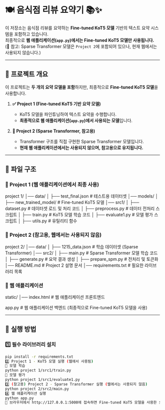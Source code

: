 # 🍽️ 음식점 리뷰 요약기 📚✨

이 저장소는 음식점 리뷰를 요약하는 **Fine-tuned KoT5 모델** 기반의 텍스트 요약 시스템을 포함하고 있습니다.  
최종적으로 **웹 애플리케이션(`app.py`)에서는 Fine-tuned KoT5 모델만 사용됩니다.**  
(📌 참고: Sparse Transformer 모델은 `Project 2`에 포함되어 있으나, 현재 웹에서는 사용되지 않습니다.)

---

## **📌 프로젝트 개요**
이 프로젝트는 **두 개의 요약 모델을 포함**하지만, 최종적으로 **Fine-tuned KoT5 모델**을 사용합니다.

1. **✅ Project 1 (Fine-tuned KoT5 기반 요약 모델)**
   - KoT5 모델을 파인튜닝하여 텍스트 요약을 수행합니다.
   - **최종적으로 웹 애플리케이션(`app.py`)에서 사용되는 모델**입니다.

2. **📌 Project 2 (Sparse Transformer, 참고용)**
   - Transformer 구조를 직접 구현한 Sparse Transformer 모델입니다.
   - **현재 웹 애플리케이션에서는 사용되지 않으며, 참고용으로 유지됩니다.**

---

## **📌 파일 구조**

### **📂 Project 1 (웹 애플리케이션에서 최종 사용)**
project 1/ │── data/ │ ├── test_final.json # 테스트용 데이터셋 │── models/ │ ├── new_trained_model/ # Fine-tuned KoT5 모델 │── src1/ │ ├── dataset.py # 데이터셋 로드 및 처리 코드 │ ├── preprocess.py # 데이터 전처리 스크립트 │ ├── train.py # KoT5 모델 학습 코드 │ ├── evaluate1.py # 모델 평가 스크립트 │ ├── utils.py # 유틸리티 함수


### **📂 Project 2 (참고용, 웹에서는 사용되지 않음)**
project 2/ │── data/ │ ├── 1215_data.json # 학습 데이터셋 (Sparse Transformer) │── src2/ │ ├── main.py # Sparse Transformer 모델 학습 코드 │ ├── generate.py # 요약 결과 생성 │ ├── prepare_spm.py # 전처리 및 토큰화 │── README.md # Project 2 설명 문서 │── requirements.txt # 필요한 라이브러리 목록


### **📂 웹 애플리케이션**
static/ │── index.html # 웹 애플리케이션 프론트엔드

app.py # 웹 애플리케이션 백엔드 (최종적으로 Fine-tuned KoT5 모델을 사용)


---

## **📌 실행 방법**

### **1️⃣ 필수 라이브러리 설치**
```bash
pip install -r requirements.txt
2️⃣ Project 1 - KoT5 모델 실행 (웹에서 사용됨)
📌 모델 학습
python project 1/src1/train.py
📌 모델 평가
python project 1/src1/evaluate1.py
3️⃣ (참고용) Project 2 - Sparse Transformer 실행 (웹에서는 사용되지 않음)
python project 2/src2/main.py
4️⃣ 웹 애플리케이션 실행
python app.py
📌 브라우저에서 http://127.0.0.1:5000에 접속하면 Fine-tuned KoT5 모델을 사용한 요약 결과를 확인할 수 있습니다.

